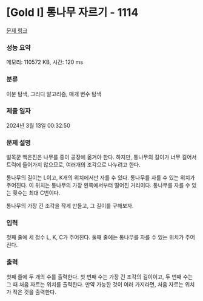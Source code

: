 # [Gold I] 통나무 자르기 - 1114 

[문제 링크](https://www.acmicpc.net/problem/1114) 

### 성능 요약

메모리: 110572 KB, 시간: 120 ms

### 분류

이분 탐색, 그리디 알고리즘, 매개 변수 탐색

### 제출 일자

2024년 3월 13일 00:32:50

### 문제 설명

<p>벌목꾼 백은진은 나무를 종이 공장에 옮겨야 한다. 하지만, 통나무의 길이가 너무 길어서 트럭에 들어가지 않으므로, 여러개의 조각으로 나누려고 한다.</p>

<p>통나무의 길이는 L이고, K개의 위치에서만 자를 수 있다. 통나무를 자를 수 있는 위치가 주어진다. 이 위치는 통나무의 가장 왼쪽에서부터 떨어진 거리이다. 통나무를 자를 수 있는 횟수는 최대 C번이다.</p>

<p>통나무의 가장 긴 조각을 작게 만들고, 그 길이를 구해보자.</p>

### 입력 

 <p>첫째 줄에 세 정수 L, K, C가 주어진다. 둘째 줄에는 통나무를 자를 수 있는 위치가 주어진다.</p>

### 출력 

 <p>첫째 줄에 두 개의 수를 출력한다. 첫 번째 수는 가장 긴 조각의 길이이고, 두 번째 수는 그 때 처음 자르는 위치를 출력한다. 만약 가능한 것이 여러 가지라면, 처음 자르는 위치가 작은 것을 출력한다.</p>

